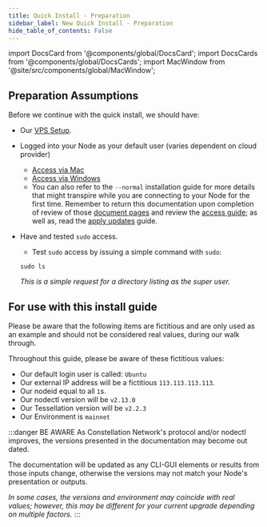 ```yaml
---
title: Quick Install - Preparation
sidebar_label: New Quick Install - Preparation 
hide_table_of_contents: False
---
```

<intro-end />

import DocsCard from '@components/global/DocsCard';
import DocsCards from '@components/global/DocsCards';
import MacWindow from '@site/src/components/global/MacWindow';

<head>
  <title>MainNet 2.0 Automation with nodectl</title>
  <meta
    name="description"
    content="nodectl new quick installation"
  />
</head>

## Preparation Assumptions

Before we continue with the quick install, we should have:
- Our [VPS Setup](/validate/setup-guides/). 
- Logged into your Node as your default user (varies dependent on cloud provider)
  - [Access via Mac](/validate/resources/accessMac)
  - [Access via Windows](/validate/resources/accessWin) 
  - You can also refer to the `--normal` installation guide for more details that might transpire while you are connecting to your Node for the first time.  Remember to return this documentation upon completion of review of those [document pages](/validate/automated/install/nodectlInstallAccess) and review the [access guide](/validate/automated/install/nodectlInstallAccess); as well as, read the [apply updates](/validate/automated/install/nodectlInstallUpdate) guide.
- Have and tested `sudo` access.
  - Test `sudo` access by issuing a simple command with `sudo`:

  ```
  sudo ls
  ```
  *This is a simple request for a directory listing as the super user.*

## For use with this install guide

Please be aware that the following items are fictitious and are only used as an example and should not be considered real values, during our walk through.

Throughout this guide, please be aware of these fictitious values:
- Our default login user is called: `Ubuntu`
- Our external IP address will be a fictitious `113.113.113.113`. 
- Our nodeid equal to all `1`s.
- Our nodectl version will be `v2.13.0`
- Our Tessellation version will be `v2.2.3`
- Our Environment is `mainnet`

:::danger BE AWARE
As Constellation Network's protocol and/or nodectl improves, the versions presented in the documentation may become out dated.  

The documentation will be updated as any CLI-GUI elements or results from those inputs change, otherwise the versions may not match your Node's presentation or outputs.

*In some cases, the versions and environment may coincide with real values; however, this may be different for your current upgrade depending on multiple factors.*
::: 